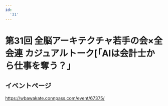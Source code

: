 ```yaml
---
id:
  '31'
---
```


#   第31回 全脳アーキテクチャ若手の会×全会連  カジュアルトーク[「AIは会計士から仕事を奪う？」

## イベントページ
https://wbawakate.connpass.com/event/67375/
